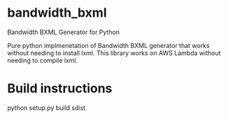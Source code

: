 # bandwidth_bxml
Bandwidth BXML Generator for Python

Pure python implmenetation of Bandwidth BXML generator that works without needing to install lxml. This library works on AWS Lambda without needing to compile lxml.

# Build instructions
python setup.py build sdist
